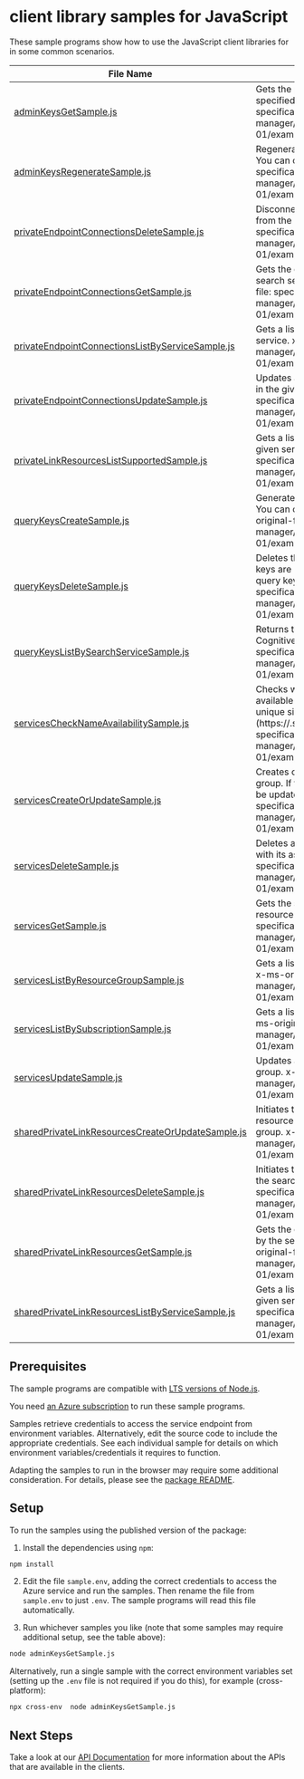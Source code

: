 # client library samples for JavaScript

These sample programs show how to use the JavaScript client libraries for in some common scenarios.

| **File Name**                                                                                       | **Description**                                                                                                                                                                                                                                                                                                                           |
| --------------------------------------------------------------------------------------------------- | ----------------------------------------------------------------------------------------------------------------------------------------------------------------------------------------------------------------------------------------------------------------------------------------------------------------------------------------- |
| [adminKeysGetSample.js][adminkeysgetsample]                                                         | Gets the primary and secondary admin API keys for the specified Azure Cognitive Search service. x-ms-original-file: specification/search/resource-manager/Microsoft.Search/stable/2020-08-01/examples/SearchGetAdminKeys.json                                                                                                             |
| [adminKeysRegenerateSample.js][adminkeysregeneratesample]                                           | Regenerates either the primary or secondary admin API key. You can only regenerate one key at a time. x-ms-original-file: specification/search/resource-manager/Microsoft.Search/stable/2020-08-01/examples/SearchRegenerateAdminKey.json                                                                                                 |
| [privateEndpointConnectionsDeleteSample.js][privateendpointconnectionsdeletesample]                 | Disconnects the private endpoint connection and deletes it from the search service. x-ms-original-file: specification/search/resource-manager/Microsoft.Search/stable/2020-08-01/examples/DeletePrivateEndpointConnection.json                                                                                                            |
| [privateEndpointConnectionsGetSample.js][privateendpointconnectionsgetsample]                       | Gets the details of the private endpoint connection to the search service in the given resource group. x-ms-original-file: specification/search/resource-manager/Microsoft.Search/stable/2020-08-01/examples/GetPrivateEndpointConnection.json                                                                                            |
| [privateEndpointConnectionsListByServiceSample.js][privateendpointconnectionslistbyservicesample]   | Gets a list of all private endpoint connections in the given service. x-ms-original-file: specification/search/resource-manager/Microsoft.Search/stable/2020-08-01/examples/ListPrivateEndpointConnectionsByService.json                                                                                                                  |
| [privateEndpointConnectionsUpdateSample.js][privateendpointconnectionsupdatesample]                 | Updates a Private Endpoint connection to the search service in the given resource group. x-ms-original-file: specification/search/resource-manager/Microsoft.Search/stable/2020-08-01/examples/UpdatePrivateEndpointConnection.json                                                                                                       |
| [privateLinkResourcesListSupportedSample.js][privatelinkresourceslistsupportedsample]               | Gets a list of all supported private link resource types for the given service. x-ms-original-file: specification/search/resource-manager/Microsoft.Search/stable/2020-08-01/examples/ListSupportedPrivateLinkResources.json                                                                                                              |
| [queryKeysCreateSample.js][querykeyscreatesample]                                                   | Generates a new query key for the specified search service. You can create up to 50 query keys per service. x-ms-original-file: specification/search/resource-manager/Microsoft.Search/stable/2020-08-01/examples/SearchCreateQueryKey.json                                                                                               |
| [queryKeysDeleteSample.js][querykeysdeletesample]                                                   | Deletes the specified query key. Unlike admin keys, query keys are not regenerated. The process for regenerating a query key is to delete and then recreate it. x-ms-original-file: specification/search/resource-manager/Microsoft.Search/stable/2020-08-01/examples/SearchDeleteQueryKey.json                                           |
| [queryKeysListBySearchServiceSample.js][querykeyslistbysearchservicesample]                         | Returns the list of query API keys for the given Azure Cognitive Search service. x-ms-original-file: specification/search/resource-manager/Microsoft.Search/stable/2020-08-01/examples/SearchListQueryKeysBySearchService.json                                                                                                            |
| [servicesCheckNameAvailabilitySample.js][serviceschecknameavailabilitysample]                       | Checks whether or not the given search service name is available for use. Search service names must be globally unique since they are part of the service URI (https://<name>.search.windows.net). x-ms-original-file: specification/search/resource-manager/Microsoft.Search/stable/2020-08-01/examples/SearchCheckNameAvailability.json |
| [servicesCreateOrUpdateSample.js][servicescreateorupdatesample]                                     | Creates or updates a search service in the given resource group. If the search service already exists, all properties will be updated with the given values. x-ms-original-file: specification/search/resource-manager/Microsoft.Search/stable/2020-08-01/examples/SearchCreateOrUpdateService.json                                       |
| [servicesDeleteSample.js][servicesdeletesample]                                                     | Deletes a search service in the given resource group, along with its associated resources. x-ms-original-file: specification/search/resource-manager/Microsoft.Search/stable/2020-08-01/examples/SearchDeleteService.json                                                                                                                 |
| [servicesGetSample.js][servicesgetsample]                                                           | Gets the search service with the given name in the given resource group. x-ms-original-file: specification/search/resource-manager/Microsoft.Search/stable/2020-08-01/examples/SearchGetService.json                                                                                                                                      |
| [servicesListByResourceGroupSample.js][serviceslistbyresourcegroupsample]                           | Gets a list of all search services in the given resource group. x-ms-original-file: specification/search/resource-manager/Microsoft.Search/stable/2020-08-01/examples/SearchListServicesByResourceGroup.json                                                                                                                              |
| [servicesListBySubscriptionSample.js][serviceslistbysubscriptionsample]                             | Gets a list of all search services in the given subscription. x-ms-original-file: specification/search/resource-manager/Microsoft.Search/stable/2020-08-01/examples/SearchListServicesBySubscription.json                                                                                                                                 |
| [servicesUpdateSample.js][servicesupdatesample]                                                     | Updates an existing search service in the given resource group. x-ms-original-file: specification/search/resource-manager/Microsoft.Search/stable/2020-08-01/examples/SearchUpdateService.json                                                                                                                                            |
| [sharedPrivateLinkResourcesCreateOrUpdateSample.js][sharedprivatelinkresourcescreateorupdatesample] | Initiates the creation or update of a shared private link resource managed by the search service in the given resource group. x-ms-original-file: specification/search/resource-manager/Microsoft.Search/stable/2020-08-01/examples/CreateOrUpdateSharedPrivateLinkResource.json                                                          |
| [sharedPrivateLinkResourcesDeleteSample.js][sharedprivatelinkresourcesdeletesample]                 | Initiates the deletion of the shared private link resource from the search service. x-ms-original-file: specification/search/resource-manager/Microsoft.Search/stable/2020-08-01/examples/DeleteSharedPrivateLinkResource.json                                                                                                            |
| [sharedPrivateLinkResourcesGetSample.js][sharedprivatelinkresourcesgetsample]                       | Gets the details of the shared private link resource managed by the search service in the given resource group. x-ms-original-file: specification/search/resource-manager/Microsoft.Search/stable/2020-08-01/examples/GetSharedPrivateLinkResource.json                                                                                   |
| [sharedPrivateLinkResourcesListByServiceSample.js][sharedprivatelinkresourceslistbyservicesample]   | Gets a list of all shared private link resources managed by the given service. x-ms-original-file: specification/search/resource-manager/Microsoft.Search/stable/2020-08-01/examples/ListSharedPrivateLinkResourcesByService.json                                                                                                         |

## Prerequisites

The sample programs are compatible with [LTS versions of Node.js](https://github.com/nodejs/release#release-schedule).

You need [an Azure subscription][freesub] to run these sample programs.

Samples retrieve credentials to access the service endpoint from environment variables. Alternatively, edit the source code to include the appropriate credentials. See each individual sample for details on which environment variables/credentials it requires to function.

Adapting the samples to run in the browser may require some additional consideration. For details, please see the [package README][package].

## Setup

To run the samples using the published version of the package:

1. Install the dependencies using `npm`:

```bash
npm install
```

2. Edit the file `sample.env`, adding the correct credentials to access the Azure service and run the samples. Then rename the file from `sample.env` to just `.env`. The sample programs will read this file automatically.

3. Run whichever samples you like (note that some samples may require additional setup, see the table above):

```bash
node adminKeysGetSample.js
```

Alternatively, run a single sample with the correct environment variables set (setting up the `.env` file is not required if you do this), for example (cross-platform):

```bash
npx cross-env  node adminKeysGetSample.js
```

## Next Steps

Take a look at our [API Documentation][apiref] for more information about the APIs that are available in the clients.

[adminkeysgetsample]: https://github.com/Azure/azure-sdk-for-js/blob/main/sdk/search/arm-search/samples/v3/javascript/adminKeysGetSample.js
[adminkeysregeneratesample]: https://github.com/Azure/azure-sdk-for-js/blob/main/sdk/search/arm-search/samples/v3/javascript/adminKeysRegenerateSample.js
[privateendpointconnectionsdeletesample]: https://github.com/Azure/azure-sdk-for-js/blob/main/sdk/search/arm-search/samples/v3/javascript/privateEndpointConnectionsDeleteSample.js
[privateendpointconnectionsgetsample]: https://github.com/Azure/azure-sdk-for-js/blob/main/sdk/search/arm-search/samples/v3/javascript/privateEndpointConnectionsGetSample.js
[privateendpointconnectionslistbyservicesample]: https://github.com/Azure/azure-sdk-for-js/blob/main/sdk/search/arm-search/samples/v3/javascript/privateEndpointConnectionsListByServiceSample.js
[privateendpointconnectionsupdatesample]: https://github.com/Azure/azure-sdk-for-js/blob/main/sdk/search/arm-search/samples/v3/javascript/privateEndpointConnectionsUpdateSample.js
[privatelinkresourceslistsupportedsample]: https://github.com/Azure/azure-sdk-for-js/blob/main/sdk/search/arm-search/samples/v3/javascript/privateLinkResourcesListSupportedSample.js
[querykeyscreatesample]: https://github.com/Azure/azure-sdk-for-js/blob/main/sdk/search/arm-search/samples/v3/javascript/queryKeysCreateSample.js
[querykeysdeletesample]: https://github.com/Azure/azure-sdk-for-js/blob/main/sdk/search/arm-search/samples/v3/javascript/queryKeysDeleteSample.js
[querykeyslistbysearchservicesample]: https://github.com/Azure/azure-sdk-for-js/blob/main/sdk/search/arm-search/samples/v3/javascript/queryKeysListBySearchServiceSample.js
[serviceschecknameavailabilitysample]: https://github.com/Azure/azure-sdk-for-js/blob/main/sdk/search/arm-search/samples/v3/javascript/servicesCheckNameAvailabilitySample.js
[servicescreateorupdatesample]: https://github.com/Azure/azure-sdk-for-js/blob/main/sdk/search/arm-search/samples/v3/javascript/servicesCreateOrUpdateSample.js
[servicesdeletesample]: https://github.com/Azure/azure-sdk-for-js/blob/main/sdk/search/arm-search/samples/v3/javascript/servicesDeleteSample.js
[servicesgetsample]: https://github.com/Azure/azure-sdk-for-js/blob/main/sdk/search/arm-search/samples/v3/javascript/servicesGetSample.js
[serviceslistbyresourcegroupsample]: https://github.com/Azure/azure-sdk-for-js/blob/main/sdk/search/arm-search/samples/v3/javascript/servicesListByResourceGroupSample.js
[serviceslistbysubscriptionsample]: https://github.com/Azure/azure-sdk-for-js/blob/main/sdk/search/arm-search/samples/v3/javascript/servicesListBySubscriptionSample.js
[servicesupdatesample]: https://github.com/Azure/azure-sdk-for-js/blob/main/sdk/search/arm-search/samples/v3/javascript/servicesUpdateSample.js
[sharedprivatelinkresourcescreateorupdatesample]: https://github.com/Azure/azure-sdk-for-js/blob/main/sdk/search/arm-search/samples/v3/javascript/sharedPrivateLinkResourcesCreateOrUpdateSample.js
[sharedprivatelinkresourcesdeletesample]: https://github.com/Azure/azure-sdk-for-js/blob/main/sdk/search/arm-search/samples/v3/javascript/sharedPrivateLinkResourcesDeleteSample.js
[sharedprivatelinkresourcesgetsample]: https://github.com/Azure/azure-sdk-for-js/blob/main/sdk/search/arm-search/samples/v3/javascript/sharedPrivateLinkResourcesGetSample.js
[sharedprivatelinkresourceslistbyservicesample]: https://github.com/Azure/azure-sdk-for-js/blob/main/sdk/search/arm-search/samples/v3/javascript/sharedPrivateLinkResourcesListByServiceSample.js
[apiref]: https://docs.microsoft.com/javascript/api/@azure/arm-search?view=azure-node-preview
[freesub]: https://azure.microsoft.com/free/
[package]: https://github.com/Azure/azure-sdk-for-js/tree/main/sdk/search/arm-search/README.md
